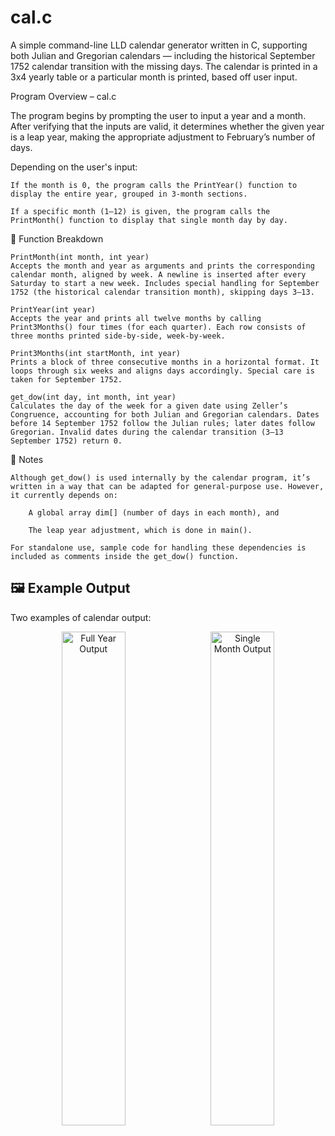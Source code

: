 # cal.c
A simple command-line LLD calendar generator written in C, supporting both Julian and Gregorian calendars — including the historical September 1752 calendar transition with the missing days.
The calendar is printed in a 3x4 yearly table or a particular month is printed, based off user input.

 Program Overview – cal.c

The program begins by prompting the user to input a year and a month. After verifying that the inputs are valid, it determines whether the given year is a leap year, making the appropriate adjustment to February’s number of days.

Depending on the user's input:

    If the month is 0, the program calls the PrintYear() function to display the entire year, grouped in 3-month sections.

    If a specific month (1–12) is given, the program calls the PrintMonth() function to display that single month day by day.

📘 Function Breakdown

    PrintMonth(int month, int year)
    Accepts the month and year as arguments and prints the corresponding calendar month, aligned by week. A newline is inserted after every Saturday to start a new week. Includes special handling for September 1752 (the historical calendar transition month), skipping days 3–13.

    PrintYear(int year)
    Accepts the year and prints all twelve months by calling Print3Months() four times (for each quarter). Each row consists of three months printed side-by-side, week-by-week.

    Print3Months(int startMonth, int year)
    Prints a block of three consecutive months in a horizontal format. It loops through six weeks and aligns days accordingly. Special care is taken for September 1752.

    get_dow(int day, int month, int year)
    Calculates the day of the week for a given date using Zeller’s Congruence, accounting for both Julian and Gregorian calendars. Dates before 14 September 1752 follow the Julian rules; later dates follow Gregorian. Invalid dates during the calendar transition (3–13 September 1752) return 0.

📝 Notes

    Although get_dow() is used internally by the calendar program, it’s written in a way that can be adapted for general-purpose use. However, it currently depends on:

        A global array dim[] (number of days in each month), and

        The leap year adjustment, which is done in main().

    For standalone use, sample code for handling these dependencies is included as comments inside the get_dow() function.

## 🖼️ Example Output

Two examples of calendar output:

<p align="center">
  <img src="https://github.com/user-attachments/assets/8ab69475-6e4c-494c-a14e-6fdbf9d8e020" width="45%" alt="Full Year Output" />
  &nbsp;
  <img src="https://github.com/user-attachments/assets/9208b9c4-41f4-4d52-963d-12f446604f98" width="45%" alt="Single Month Output" />
</p>
